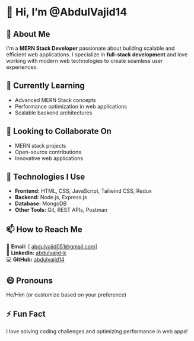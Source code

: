 # 👋 Hi, I’m @AbdulVajid14

## 👀 About Me  
I'm a **MERN Stack Developer** passionate about building scalable and efficient web applications. I specialize in **full-stack development** and love working with modern web technologies to create seamless user experiences.  

## 🌱 Currently Learning  
- Advanced MERN Stack concepts  
- Performance optimization in web applications  
- Scalable backend architectures  

## 💞️ Looking to Collaborate On  
- MERN stack projects  
- Open-source contributions  
- Innovative web applications  

## 🚀 Technologies I Use  
- **Frontend:** HTML, CSS, JavaScript, Tailwind CSS, Redux  
- **Backend:** Node.js, Express.js  
- **Database:** MongoDB  
- **Other Tools:** Git, REST APIs, Postman  

## 📫 How to Reach Me  
📩 **Email:** [ abdulvajid051@gmail.com]  
🔗 **LinkedIn:** [abdulvajid-k](#)  
💻 **GitHub:** [  abdulvajid14](#)  

## 😄 Pronouns  
He/Him (or customize based on your preference)  

## ⚡ Fun Fact  
I love solving coding challenges and optimizing performance in web apps!  

<!---
AbdulVajid14/AbdulVajid14 is a ✨ special ✨ repository because its `README.md` (this file) appears on your GitHub profile.
You can click the Preview link to take a look at your changes.
--->  
